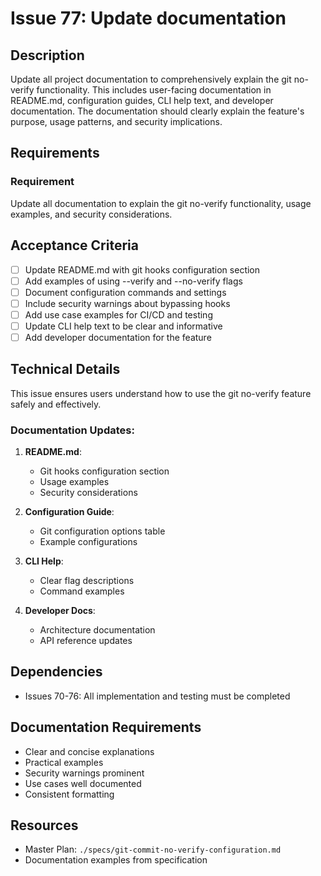 # Issue 77: Update documentation

## Description
Update all project documentation to comprehensively explain the git no-verify functionality. This includes user-facing documentation in README.md, configuration guides, CLI help text, and developer documentation. The documentation should clearly explain the feature's purpose, usage patterns, and security implications.

## Requirements

### Requirement
Update all documentation to explain the git no-verify functionality, usage examples, and security considerations.

## Acceptance Criteria
- [ ] Update README.md with git hooks configuration section
- [ ] Add examples of using --verify and --no-verify flags
- [ ] Document configuration commands and settings
- [ ] Include security warnings about bypassing hooks
- [ ] Add use case examples for CI/CD and testing
- [ ] Update CLI help text to be clear and informative
- [ ] Add developer documentation for the feature

## Technical Details
This issue ensures users understand how to use the git no-verify feature safely and effectively.

### Documentation Updates:
1. **README.md**:
   - Git hooks configuration section
   - Usage examples
   - Security considerations

2. **Configuration Guide**:
   - Git configuration options table
   - Example configurations

3. **CLI Help**:
   - Clear flag descriptions
   - Command examples

4. **Developer Docs**:
   - Architecture documentation
   - API reference updates

## Dependencies
- Issues 70-76: All implementation and testing must be completed

## Documentation Requirements
- Clear and concise explanations
- Practical examples
- Security warnings prominent
- Use cases well documented
- Consistent formatting

## Resources
- Master Plan: `./specs/git-commit-no-verify-configuration.md`
- Documentation examples from specification
